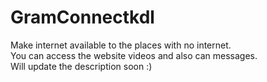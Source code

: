 # GramConnectkdl
Make internet available to the places with no internet.</br>
You can access the website videos and also can messages.</br>
Will update the description soon :)


